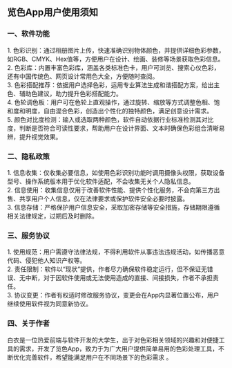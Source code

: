 ## 览色App用户使用须知
### 一、软件功能
1. 色彩识别：通过相册图片上传，快速准确识别物体颜色，并提供详细色彩参数，如RGB、CMYK、Hex值等，方便用户在设计、绘画、装修等场景获取色彩信息。
</br>
2. 色彩库：内置丰富色彩库，涵盖各类标准色卡，用户可浏览、搜索心仪色彩，还有中国传统色、网页设计常用色大全，方便随时查阅。
</br>
3. 色彩搭配推荐：依据用户选择色彩，运用专业算法生成和谐搭配方案，给出主色、辅助色建议，助力提升色彩搭配能力。
</br>
4. 色轮调色板：用户可在色轮上直观操作，通过旋转、缩放等方式调整色相、饱和度和明度，自由混合色彩，创造出个性化的独特颜色，满足创意设计需求。
</br>
5. 颜色对比度检测：输入或选取两种颜色，软件自动依据行业标准检测其对比度，判断是否符合可读性要求，帮助用户在设计界面、文本时确保色彩组合清晰易辨，提升视觉效果。
### 二、隐私政策
1. 信息收集：仅收集必要信息，如使用色彩识别功能时调用摄像头权限，获取设备型号、操作系统版本用于优化软件适配，不会收集无关个人隐私信息。
</br>
2. 信息使用：收集信息仅用于改善软件性能、提供个性化服务，不会向第三方出售、共享用户个人信息，仅在法律要求或保护软件安全必要时披露。
</br>
3. 信息存储：严格保护用户信息安全，采取加密存储等安全措施，存储期限遵循相关法律规定，过期后及时删除。
### 三、服务协议
1. 使用规范：用户需遵守法律法规，不得利用软件从事违法违规活动，如传播恶意代码、侵犯他人知识产权等。
</br>
2. 责任限制：软件以“现状”提供，作者尽力确保软件稳定运行，但不保证无错误、无中断，对于因软件使用或无法使用造成的直接、间接损失，作者不承担责任。
</br>
3. 协议变更：作者有权适时修改服务协议，变更会在App内显著位置公布，用户继续使用软件视为同意新协议。
### 四、关于作者
白衣是一位热爱前端与软件开发的大学生，出于对色彩相关领域的兴趣和对便捷工具的需求，开发了览色App，致力于为广大用户提供简单易用的色彩处理工具，不断优化完善软件，希望能满足用户在不同场景下的色彩需求 。

